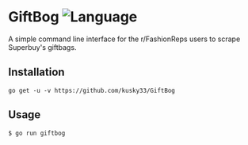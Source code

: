 # GiftBog ![Language](https://img.shields.io/badge/language-Go-blue?style=plastic)
A simple command line interface for the r/FashionReps users to scrape Superbuy's giftbags.

Installation
------------
```
go get -u -v https://github.com/kusky33/GiftBog
```

Usage
-----
```
$ go run giftbog
```
